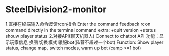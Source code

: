 # SteelDivision2-monitor
1.直接在终端输入命令反馈rcon指令
 Enter the command feedback rcon command directly in the terminal
 command extra:
 +quit
 version
 +status  shouw player status
2.对接API(聊天机器人)
Connect to chatbot API
  功能：显示玩家信息 换图 切换模式 暖服bot(阵营不超过一个bot)
  Function: Show player status, change map, switch modes, warm up bot (camp <=1 bot)
